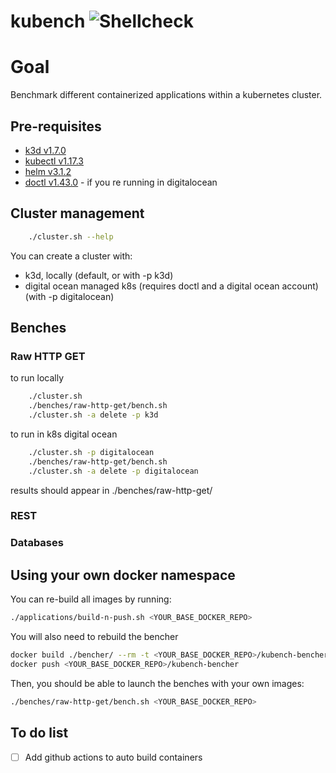 # kubench  ![Shellcheck](https://github.com/vincentserpoul/kubench/workflows/Shellcheck/badge.svg?branch=master)

# Goal

Benchmark different containerized applications within a kubernetes cluster.

## Pre-requisites

- [k3d v1.7.0](https://github.com/rancher/k3d)
- [kubectl v1.17.3](https://kubernetes.io/docs/tasks/tools/install-kubectl/)
- [helm v3.1.2](https://helm.sh/docs/intro/install/)
- [doctl v1.43.0](https://github.com/digitalocean/doctl) - if you re running in digitalocean

## Cluster management

```bash
    ./cluster.sh --help
```

You can create a cluster with:

- k3d, locally (default, or with -p k3d)
- digital ocean managed k8s (requires doctl and a digital ocean account) (with -p digitalocean)

## Benches

### Raw HTTP GET

to run locally

```bash
    ./cluster.sh
    ./benches/raw-http-get/bench.sh
    ./cluster.sh -a delete -p k3d
```

to run in k8s digital ocean

```bash
    ./cluster.sh -p digitalocean
    ./benches/raw-http-get/bench.sh
    ./cluster.sh -a delete -p digitalocean
```

results should appear in ./benches/raw-http-get/

### REST

<!-- TODO -->

### Databases

<!-- TODO -->

## Using your own docker namespace

You can re-build all images by running:

```bash
./applications/build-n-push.sh <YOUR_BASE_DOCKER_REPO>
```

You will also need to rebuild the bencher

```bash
docker build ./bencher/ --rm -t <YOUR_BASE_DOCKER_REPO>/kubench-bencher -f ./bencher/Dockerfile
docker push <YOUR_BASE_DOCKER_REPO>/kubench-bencher
```

Then, you should be able to launch the benches with your own images:

```bash
./benches/raw-http-get/bench.sh <YOUR_BASE_DOCKER_REPO>
```

## To do list

- [ ] Add github actions to auto build containers
